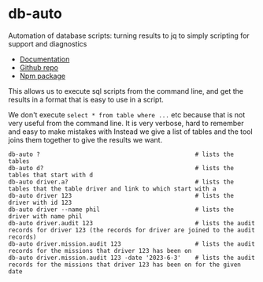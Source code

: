 # db-auto
Automation of database scripts: turning results to jq to simply scripting for support and diagnostics

* [Documentation](https://github.com/db-auto/db-auto/blob/main/code/modules/db-auto/README.md)
* [Github repo](https://github.com/db-auto/db-auto)
* [Npm package](https://www.npmjs.com/package/db-auto)

This allows us to execute sql scripts from the command line, and get the results in a format that is easy to use 
in a script.

We don't execute `select * from table where ...` etc because that is not very useful from the command line. It is very verbose, hard to remember and easy to make mistakes with 
Instead we give a list of tables and the tool joins them together to give the results we want. 

```shell
db-auto ?                                            # lists the tables
db-auto d?                                           # lists the tables that start with d
db-auto driver.a?                                    # lists the tables that the table driver and link to which start with a  
db-auto driver 123                                   # lists the driver with id 123
db-auto driver --name phil                           # lists the driver with name phil    
db-auto driver.audit 123                             # lists the audit records for driver 123 (the records for driver are joined to the audit records) 
db-auto driver.mission.audit 123                     # lists the audit records for the missions that driver 123 has been on
db-auto driver.mission.audit 123 -date '2023-6-3'    # lists the audit records for the missions that driver 123 has been on for the given date
```

